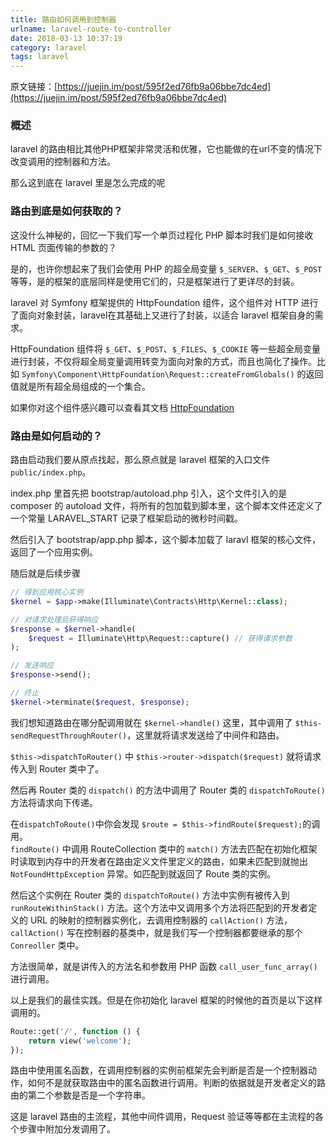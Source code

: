 ```yaml
---
title: 路由如何调用到控制器
urlname: laravel-route-to-controller
date: 2018-03-13 10:37:19
category: laravel
tags: laravel
---
```

原文链接：[https://juejin.im/post/595f2ed76fb9a06bbe7dc4ed](https://juejin.im/post/595f2ed76fb9a06bbe7dc4ed)

### 概述 

laravel 的路由相比其他PHP框架非常灵活和优雅，它也能做的在url不变的情况下改变调用的控制器和方法。

那么这到底在 laravel 里是怎么完成的呢

### 路由到底是如何获取的？ 

这没什么神秘的，回忆一下我们写一个单页过程化 PHP 脚本时我们是如何接收 HTML 页面传输的参数的？

是的，也许你想起来了我们会使用 PHP 的超全局变量 `$_SERVER`、`$_GET`、`$_POST` 等等，是的框架的底层同样是使用它们的，只是框架进行了更详尽的封装。

laravel 对 Symfony 框架提供的 HttpFoundation 组件，这个组件对 HTTP 进行了面向对象封装，laravel在其基础上又进行了封装，以适合 laravel 框架自身的需求。

HttpFoundation 组件将 `$_GET`、`$_POST`、`$_FILES`、`$_COOKIE` 等一些超全局变量进行封装，不仅将超全局变量调用转变为面向对象的方式，而且也简化了操作。比如 `Symfony\Component\HttpFoundation\Request::createFromGlobals()` 的返回值就是所有超全局组成的一个集合。

如果你对这个组件感兴趣可以查看其文档 [HttpFoundation](https://symfony.com/doc/current/components/http_foundation.html)
<!-- more -->
### 路由是如何启动的？ 

路由启动我们要从原点找起，那么原点就是 laravel 框架的入口文件 `public/index.php`。

index.php 里首先把 bootstrap/autoload.php 引入，这个文件引入的是 composer 的 autoload 文件，将所有的包加载到脚本里，这个脚本文件还定义了一个常量 LARAVEL\_START 记录了框架启动的微秒时间戳。

然后引入了 bootstrap/app.php 脚本，这个脚本加载了 laravl 框架的核心文件，返回了一个应用实例。

随后就是后续步骤

```php
// 得到应用核心实例
$kernel = $app->make(Illuminate\Contracts\Http\Kernel::class);

// 对请求处理后获得响应
$response = $kernel->handle(
    $request = Illuminate\Http\Request::capture() // 获得请求参数
);

// 发送响应
$response->send();

// 终止
$kernel->terminate($request, $response);
```

我们想知道路由在哪分配调用就在 `$kernel->handle()` 这里，其中调用了 `$this-sendRequestThroughRouter()`，这里就将请求发送给了中间件和路由。

`$this->dispatchToRouter()` 中 `$this->router->dispatch($request)` 就将请求传入到 Router 类中了。

然后再 Router 类的 `dispatch()` 的方法中调用了 Router 类的 `dispatchToRoute()` 方法将请求向下传递。

在`dispatchToRoute()`中你会发现 `$route = $this->findRoute($request);`的调用。  
`findRoute()` 中调用 RouteCollection 类中的 `match()` 方法去匹配在初始化框架时读取到内存中的开发者在路由定义文件里定义的路由，如果未匹配到就抛出 `NotFoundHttpException` 异常。如匹配到就返回了 Route 类的实例。

然后这个实例在 Router 类的 `dispatchToRoute()` 方法中实例有被传入到 `runRouteWithinStack()` 方法。这个方法中又调用多个方法将匹配到的开发者定义的 URL 的映射的控制器实例化，去调用控制器的 `callAction()` 方法，`callAction()` 写在控制器的基类中，就是我们写一个控制器都要继承的那个 `Conreoller` 类中。

方法很简单，就是讲传入的方法名和参数用 PHP 函数 `call_user_func_array()` 进行调用。

以上是我们的最佳实践。但是在你初始化 laravel 框架的时候他的首页是以下这样调用的。

```php
Route::get('/', function () {
    return view('welcome');
});
```

路由中使用匿名函数，在调用控制器的实例前框架先会判断是否是一个控制器动作，如何不是就获取路由中的匿名函数进行调用。判断的依据就是开发者定义的路由的第二个参数是否是一个字符串。

这是 laravel 路由的主流程，其他中间件调用，Request 验证等等都在主流程的各个步骤中附加分发调用了。

